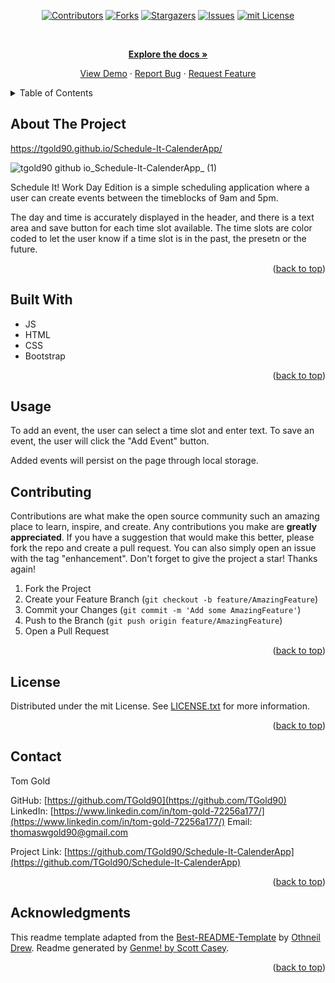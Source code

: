 <div id="top"></div>
<span align="center">

[![Contributors][contributors-shield]][contributors-url] [![Forks][forks-shield]][forks-url] [![Stargazers][stars-shield]][stars-url] [![Issues][issues-shield]][issues-url] [![mit License][license-shield]][license-url]

</span>
<span align="center">

 

</span>
<br />
<div align="center">
<a href="https://github.com/TGold90/Schedule-It-CalenderApp">
<p align="center">



<a href="https://github.com/TGold90/Schedule-It-CalenderApp"><strong>Explore the docs »</strong></a>


<a href="https://github.com/TGold90/Schedule-It-CalenderApp">View Demo</a> · <a href="https://github.com/TGold90/Schedule-It-CalenderApp/issues">Report Bug</a> · <a href="https://github.com/TGold90/Schedule-It-CalenderApp/issues">Request Feature</a>
</p>
</div>
<!-- TABLE OF CONTENTS -->
<details>
<summary>Table of Contents</summary>
<ol>
<li>
<a href="#about-the-project">About The Project</a>
<ul>
<li><a href="#built-with">Built With</a></li>
 <li><a href="#usage">Usage</a></li>
</ul>
</li>
<li><a href="#contributing">Contributing</a></li>
<li><a href="#license">License</a></li>
<li><a href="#contact">Contact</a></li>
<li><a href="#acknowledgments">Acknowledgments</a></li>
</ol>
</details>
<!-- ABOUT THE PROJECT -->

## About The Project
https://tgold90.github.io/Schedule-It-CalenderApp/

![tgold90 github io_Schedule-It-CalenderApp_ (1)](https://user-images.githubusercontent.com/104692375/179891115-1984ab5c-f12f-48a0-a3c1-1a8df0f6a8d0.png)

Schedule It! Work Day Edition is a simple scheduling application where a user can create events between the timeblocks of 9am and 5pm. 

The day and time is accurately displayed in the header, and there is a text area and save button for each time slot available. The time slots are color coded to let the user know if a time slot is in the past, the presetn or the future.

<p align="right">(<a href="#top">back to top</a>)</p>

## Built With
- JS
- HTML
- CSS
- Bootstrap
<p align="right">(<a href="#top">back to top</a>)</p>

## Usage


To add an event, the user can select a time slot and enter text. To save an event, the user will click the "Add Event" button. 

Added events will persist on the page through local storage.

## Contributing
Contributions are what make the open source community such an amazing place to learn, inspire, and create. Any contributions you make are **greatly appreciated**.
If you have a suggestion that would make this better, please fork the repo and create a pull request. You can also simply open an issue with the tag "enhancement".
Don't forget to give the project a star! Thanks again!
1. Fork the Project
2. Create your Feature Branch (`git checkout -b feature/AmazingFeature`)
3. Commit your Changes (`git commit -m 'Add some AmazingFeature'`)
4. Push to the Branch (`git push origin feature/AmazingFeature`)
5. Open a Pull Request
<p align="right">(<a href="#top">back to top</a>)</p>
<!-- LICENSE -->

## License
Distributed under the mit License. See [LICENSE.txt](LICENSE.txt) for more information.
<p align="right">(<a href="#top">back to top</a>)</p>
<!-- CONTACT -->

## Contact

Tom Gold 

GitHub: [https://github.com/TGold90](https://github.com/TGold90)
LinkedIn: [https://www.linkedin.com/in/tom-gold-72256a177/](https://www.linkedin.com/in/tom-gold-72256a177/)
Email: thomaswgold90@gmail.com


Project Link: [https://github.com/TGold90/Schedule-It-CalenderApp](https://github.com/TGold90/Schedule-It-CalenderApp)
<p align="right">(<a href="#top">back to top</a>)</p>
<!-- ACKNOWLEDGMENTS -->

## Acknowledgments

This readme template adapted from the [Best-README-Template](https://github.com/othneildrew/Best-README-Template/blob/master/BLANK_README.md) by [Othneil Drew](https://github.com/othneildrew). Readme generated by [Genme! by Scott Casey](https://github.com/Kurohyou/genme-SC).

<p align="right">(<a href="#top">back to top</a>)</p>
<!-- MARKDOWN LINKS & IMAGES -->
<!-- https://www.markdownguide.org/basic-syntax/#reference-style-links -->

[contributors-shield]: https://img.shields.io/github/contributors/RP-LITE/awesome-schedule.svg?style=flat
[contributors-url]: https://github.com/RP-LITE/awesome-schedule/graphs/contributors
[forks-shield]: https://img.shields.io/github/forks/RP-LITE/awesome-schedule.svg?style=flat
[forks-url]: https://github.com/RP-LITE/awesome-schedule/network/members
[stars-shield]: https://img.shields.io/github/stars/RP-LITE/awesome-schedule.svg?style=flat
[stars-url]: https://github.com/RP-LITE/awesome-schedule/stargazers
[issues-shield]: https://img.shields.io/github/issues/RP-LITE/awesome-schedule.svg?style=flat
[issues-url]: https://github.com/RP-LITE/awesome-schedule/issues
[license-shield]: https://img.shields.io/github/license/RP-LITE/awesome-schedule.svg?style=flat
[license-url]: https://github.com/RP-LITE/awesome-schedule/blob/master/LICENSE.txt
[product-screenshot]: assets/images/screenshot.png
